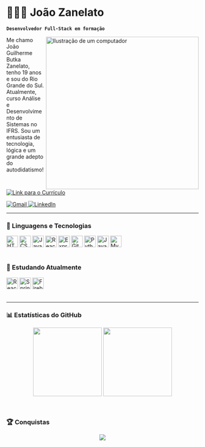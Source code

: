 # 🧑🏼‍💻 João Zanelato

**`Desenvolvedor Full-Stack em formação`**

<img src="https://raw.githubusercontent.com/MicaelliMedeiros/micaellimedeiros/master/image/computer-illustration.png" alt="Ilustração de um computador" min-width="400px" max-width="400px" width="400px" align="right">

<p align="left">
  Me chamo João Guilherme Butka Zanelato, tenho 19 anos e sou do Rio Grande do Sul. Atualmente, curso Análise e Desenvolvimento de Sistemas no IFRS. Sou um entusiasta de tecnologia, lógica e um grande adepto do autodidatismo!
</p>

<p align="left">
  <a href="https://github.com/JoaoZanelato/joaozanelato/blob/main/João%20Guilherme%20Butka%20Zanelato%20(1).pdf" title="Currículo">
    <img src="https://img.shields.io/badge/Acessar-CV-blue?style=for-the-badge" alt="Link para o Currículo"/>
  </a>
</p>

<p align="left">
  <a href="mailto:jgbzanelato@gmail.com" title="Gmail">
    <img src="https://img.shields.io/badge/-Gmail-FF0000?style=flat-square&logo=gmail&logoColor=white" alt="Gmail"/>
  </a>
  
  <a href="https://www.linkedin.com/in/joaozanelato24" title="LinkedIn">
    <img src="https://img.shields.io/badge/-LinkedIn-0e76a8?style=flat-square&logo=Linkedin&logoColor=white" alt="LinkedIn"/>
  </a>
</p>

---

### 🚀 Linguagens e Tecnologias

<div align="left">
  <img alt="HTML" title="HTML" width="30px" src="https://cdn.jsdelivr.net/gh/devicons/devicon@latest/icons/html5/html5-original.svg" />
  <img alt="CSS" title="CSS" width="30px" src="https://cdn.jsdelivr.net/gh/devicons/devicon@latest/icons/css3/css3-original.svg" />
  <img alt="JavaScript" title="JavaScript" width="30px" src="https://cdn.jsdelivr.net/gh/devicons/devicon@latest/icons/javascript/javascript-original.svg" />
  <img alt="React" title="React" width="30px" src="https://cdn.jsdelivr.net/gh/devicons/devicon@latest/icons/react/react-original.svg" />
  <img alt="Express" title="React" width="30px" src="https://cdn.jsdelivr.net/gh/devicons/devicon@latest/icons/express/express-original.svg" />
  <img alt="Git" title="Git" width="30px" src="https://cdn.jsdelivr.net/gh/devicons/devicon@latest/icons/git/git-original.svg" />
  <img alt="Python" title="Python" width="30px" src="https://cdn.jsdelivr.net/gh/devicons/devicon@latest/icons/python/python-original.svg" />
  <img alt="Java" title="Java" width="30px" src="https://cdn.jsdelivr.net/gh/devicons/devicon@latest/icons/java/java-original.svg" />
  <img alt="MySQL" title="MySQL" width="30px" src="https://cdn.jsdelivr.net/gh/devicons/devicon@latest/icons/mysql/mysql-original.svg" />
</div>

<br/>

### 📖 Estudando Atualmente

<div align="left">
  <img alt="React" title="React" width="30px" src="https://cdn.jsdelivr.net/gh/devicons/devicon@latest/icons/react/react-original.svg" />
  <img alt="Spring" title="Spring" width="30px" src="https://cdn.jsdelivr.net/gh/devicons/devicon@latest/icons/spring/spring-original.svg" />
  <img alt="Firebase" title="Firebase" width="30px" src="https://cdn.jsdelivr.net/gh/devicons/devicon@latest/icons/firebase/firebase-original.svg" />
</div>

<br/>

---

### 📊 Estatísticas do GitHub

<p align="center">
  <img height="180em" src="https://github-readme-stats.vercel.app/api?username=joaozanelato&show_icons=true&theme=tokyonight&include_all_commits=true&locale=pt-br" />
  <img height="180em" src="https://github-readme-stats.vercel.app/api/top-langs/?username=joaozanelato&theme=tokyonight&layout=compact&custom_title=Top%20Linguagens&langs_count=9" />
</p>

<br/>

### 🏆 Conquistas

<p align="center">
  <img src="https://github-profile-trophy.vercel.app/?username=joaozanelato&column=7&theme=darkhub&no-frame=true&no-bg=true" />
</p>
